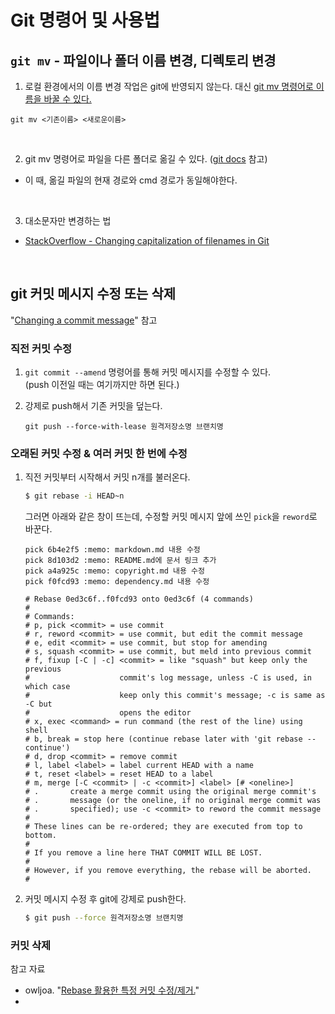 # Git 명령어 및 사용법

## `git mv` - 파일이나 폴더 이름 변경, 디렉토리 변경

1. 로컬 환경에서의 이름 변경 작업은 git에 반영되지 않는다.
   대신 [git mv 명령어로 이름을 바꿀 수 있다.](https://docs.github.com/en/repositories/working-with-files/managing-files/renaming-a-file#renaming-a-file-using-the-command-line)

```
git mv <기존이름> <새로운이름>
```

<br>

2. git mv 명령어로 파일을 다른 폴더로 옮길 수 있다. ([git docs](https://git-scm.com/docs/git-mv#:~:text=In%20the%20second%20form%2C%20the%20last%20argument%20has%20to%20be%20an%20existing%20directory%3B%20the%20given%20sources%20will%20be%20moved%20into%20this%20directory.) 참고)

- 이 때, 옮길 파일의 현재 경로와 cmd 경로가 동일해야한다.

<br>

3. 대소문자만 변경하는 법

- [StackOverflow - Changing capitalization of filenames in Git](https://stackoverflow.com/questions/10523849/changing-capitalization-of-filenames-in-git)

<br>

## git 커밋 메시지 수정 또는 삭제

"[Changing a commit message](https://docs.github.com/en/pull-requests/committing-changes-to-your-project/creating-and-editing-commits/changing-a-commit-message)" 참고

### 직전 커밋 수정

1. `git commit --amend` 명령어를 통해 커밋 메시지를 수정할 수 있다.  
   (push 이전일 때는 여기까지만 하면 된다.)

2. 강제로 push해서 기존 커밋을 덮는다.
   ```shell
   git push --force-with-lease 원격저장소명 브랜치명
   ```

### 오래된 커밋 수정 & 여러 커밋 한 번에 수정

1. 직전 커밋부터 시작해서 커밋 n개를 불러온다.

   ```bash
   $ git rebase -i HEAD~n
   ```

   그러면 아래와 같은 창이 뜨는데, 수정할 커밋 메시지 앞에 쓰인 `pick`을 `reword`로 바꾼다.

   ```
   pick 6b4e2f5 :memo: markdown.md 내용 수정
   pick 8d103d2 :memo: README.md에 문서 링크 추가
   pick a4a925c :memo: copyright.md 내용 수정
   pick f0fcd93 :memo: dependency.md 내용 수정

   # Rebase 0ed3c6f..f0fcd93 onto 0ed3c6f (4 commands)
   #
   # Commands:
   # p, pick <commit> = use commit
   # r, reword <commit> = use commit, but edit the commit message
   # e, edit <commit> = use commit, but stop for amending
   # s, squash <commit> = use commit, but meld into previous commit
   # f, fixup [-C | -c] <commit> = like "squash" but keep only the previous
   #                    commit's log message, unless -C is used, in which case
   #                    keep only this commit's message; -c is same as -C but
   #                    opens the editor
   # x, exec <command> = run command (the rest of the line) using shell
   # b, break = stop here (continue rebase later with 'git rebase --continue')
   # d, drop <commit> = remove commit
   # l, label <label> = label current HEAD with a name
   # t, reset <label> = reset HEAD to a label
   # m, merge [-C <commit> | -c <commit>] <label> [# <oneline>]
   # .       create a merge commit using the original merge commit's
   # .       message (or the oneline, if no original merge commit was
   # .       specified); use -c <commit> to reword the commit message
   #
   # These lines can be re-ordered; they are executed from top to bottom.
   #
   # If you remove a line here THAT COMMIT WILL BE LOST.
   #
   # However, if you remove everything, the rebase will be aborted.
   #
   ```

2. 커밋 메시지 수정 후 git에 강제로 push한다.
   ```bash
   $ git push --force 원격저장소명 브랜치명
   ```

### 커밋 삭제

참고 자료

- owljoa. "[Rebase 활용한 특정 커밋 수정/제거.](https://velog.io/@owljoa/Rebase-%ED%99%9C%EC%9A%A9%ED%95%9C-%ED%8A%B9%EC%A0%95-%EC%BB%A4%EB%B0%8B-%EC%88%98%EC%A0%95%EC%A0%9C%EA%B1%B0)"
-
